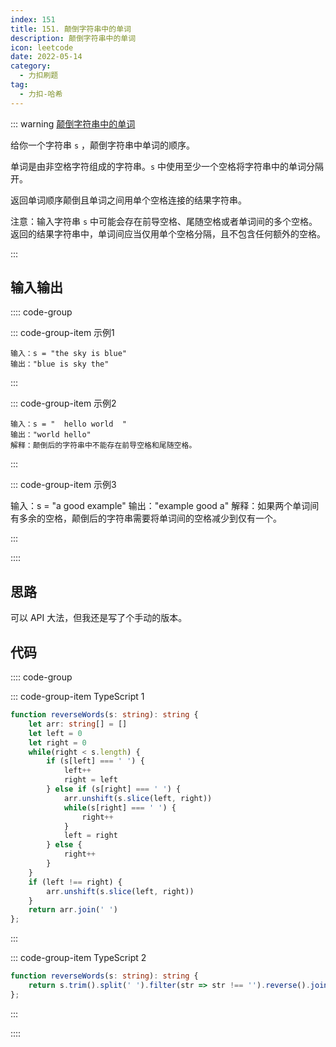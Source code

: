 ```yaml
---
index: 151
title: 151. 颠倒字符串中的单词
description: 颠倒字符串中的单词
icon: leetcode
date: 2022-05-14
category:
  - 力扣刷题
tag:
  - 力扣-哈希
---
```


::: warning <a href="https://leetcode-cn.com/problems/reverse-words-in-a-string/" target="_blank">颠倒字符串中的单词</a> <Badge text="简单" type="warning"/>

给你一个字符串 `s` ，颠倒字符串中单词的顺序。

单词是由非空格字符组成的字符串。`s` 中使用至少一个空格将字符串中的单词分隔开。

返回单词顺序颠倒且单词之间用单个空格连接的结果字符串。

注意：输入字符串 `s` 中可能会存在前导空格、尾随空格或者单词间的多个空格。返回的结果字符串中，单词间应当仅用单个空格分隔，且不包含任何额外的空格。

:::

## 输入输出

:::: code-group

::: code-group-item 示例1


```
输入：s = "the sky is blue"
输出："blue is sky the"
```

:::

::: code-group-item 示例2

```
输入：s = "  hello world  "
输出："world hello"
解释：颠倒后的字符串中不能存在前导空格和尾随空格。
```

:::

::: code-group-item 示例3

输入：s = "a good   example"
    输出："example good a"
    解释：如果两个单词间有多余的空格，颠倒后的字符串需要将单词间的空格减少到仅有一个。

:::

::::

## 思路

可以 API 大法，但我还是写了个手动的版本。

## 代码

:::: code-group

::: code-group-item TypeScript 1

```ts
function reverseWords(s: string): string {
    let arr: string[] = []
    let left = 0
    let right = 0
    while(right < s.length) {
        if (s[left] === ' ') {
            left++
            right = left
        } else if (s[right] === ' ') {
            arr.unshift(s.slice(left, right))
            while(s[right] === ' ') {
                right++
            }
            left = right
        } else {
            right++
        }
    }
    if (left !== right) {
        arr.unshift(s.slice(left, right))
    }
    return arr.join(' ')
};
```

:::

::: code-group-item TypeScript 2

```ts
function reverseWords(s: string): string {
    return s.trim().split(' ').filter(str => str !== '').reverse().join(' ')
};
```

:::

::::